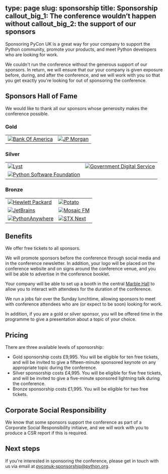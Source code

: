 type: page
slug: sponsorship
title: Sponsorship
callout_big_1: The conference wouldn’t happen without
callout_big_2: the support of our sponsors
---

Sponsoring PyCon UK is a great way for your company to support the Python
community, promote your products, and meet Python developers who are looking
for work.

We couldn't run the conference without the generous support of our sponsors.
In return, we will ensure that our your company is given exposure before,
during, and after the conference, and we will work with you so that you get
exactly you're looking for out of sponsoring the conference.

## Sponsors Hall of Fame

<!--- Run sponsorinsert.py and paste output here. --->
We would like to thank all our sponsors whose generosity makes the conference possible.

### Gold

<table><tr><td>
                      <a href="http://www.bankofamerica.com">
                      <img src="/img/logos/baml.gif" alt="Bank Of America">
                      </a>
                      </td><td>
                      <a href="http://www.jpmorgan.com">
                      <img src="/img/logos/jpmc_logo.png" alt="JP Morgan">
                      </a>
                      </td></tr></table>

### Silver

<table><tr><td>
                      <a href="http://www.lyst.com">
                      <img src="/img/logos/placeholder.png" alt="Lyst">
                      </a>
                      </td><td>
                      <a href="https://gds.blog.gov.uk/">
                      <img src="/img/logos/gov.uk_logotype_crown.png" alt="Government Digital Service">
                      </a>
                      </td></tr><tr><td>
                      <a href="https://www.python.org/psf/">
                      <img src="/img/logos/psf-logo.png" alt="Python Software Foundation">
                      </a>
                      </td></tr></table>

### Bronze

<table><tr><td>
                      <a href="https://www.hpe.com">
                      <img src="/img/logos/HPE_log_left_wht.png" alt="Hewlett Packard">
                      </a>
                      </td><td>
                      <a href="http://www.potatolondon.com">
                      <img src="/img/logos/potatoLogo.png" alt="Potato">
                      </a>
                      </td></tr><tr><td>
                      <a href="http://www.jetbrains.com">
                      <img src="/img/logos/logo_jetbrains.png" alt="JetBrains">
                      </a>
                      </td><td>
                      <a href="http://www.mosaicfm.com">
                      <img src="/img/logos/placeholder.png" alt="Mosaic FM">
                      </a>
                      </td></tr><tr><td>
                      <a href="http://www.pythonanywhere.com">
                      <img src="/img/logos/pythonanywherelogo-234x35.png" alt="PythonAnywhere">
                      </a>
                      </td><td>
                      <a href="www.stxnext.pl">
                      <img src="/img/logos/placeholder.png" alt="STX Next">
                      </a>
                      </td></tr></table>

<!--- End sponsorinsert.py --->

## Benefits

We offer free tickets to all sponsors.

We will promote sponsors before the conference through social media and in the
conference newsletter.  In addition, your logo will be placed on the conference
website and on signs around the conference venue, and you will be able to
advertise in the conference booklet.

Your company will be able to set up a booth in the central [Marble
Hall](http://www.cardiffcityhall.com/rooms/marble-hall) to allow you to
interact with attendees for the duration of the conference.

We run a jobs fair over the Sunday lunchtime, allowing sponsors to meet with
conference attendees who are (or expect to be soon) looking for work.

In addition, if you are a gold or silver sponsor, you will be offered time in
the programme to give a presentation about a topic of your choice.


## Pricing

There are three available levels of sponsorship:

* Gold sponsorship costs £9,995.  You will be eligible for ten free tickets,
  and will be invited to give a fifteen-minute sponsored keynote on any
  appropriate topic during the conference.
* Silver sponsorship costs £4,995.  You will be eligible for five free tickets,
  and will be invited to give a five-minute sponsored lightning talk during the
  conference.
* Bronze sponsorship costs £1,995.  You will be eligible for two free tickets.


## Corporate Social Responsibility

We know that some sponsors support the conference as part of a Corporate Social
Responsibility initiaive, and we will work with you to produce a CSR report if
this is required.


## Next steps

If you're interested in sponsoring the conference, please get in touch with us
via email at pyconuk-sponsorship@python.org.
